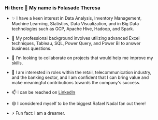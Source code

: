 ### Hi there 👋 My name is Folasade Theresa

- ✨ I have a keen interest in Data Analysis, Inventory Management, Machine Learning, Statistics, Data Visualization, and in Big Data technologies such as GCP, Apache Hive, Hadoop, and Spark.

- 🔭 My professional background involves utilizing advanced Excel techniques, Tableau, SQL, Power Query, and Power BI to answer business questions.

- 👯 I’m looking to collaborate on projects that would help me improve my skills.

- 🤔 I am interested in roles within the retail, telecommunication industry, and the banking sector, and I am confident that I can bring value and make meaningful contributions towards the company's success.

- 📫 I can be reached on [LinkedIn](https://www.linkedin.com/in/theresa-ojo-39769313b) 

- 😄 I considered myself to be the biggest Rafael Nadal fan out there!

- ⚡ Fun fact: I am a dreamer.
